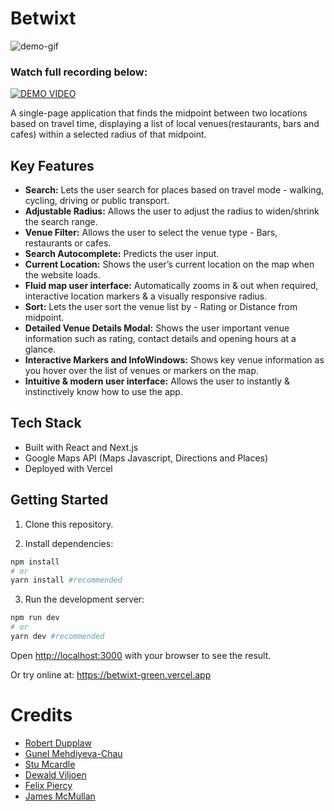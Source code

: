 # Betwixt

<img src="public/demo.gif" alt="demo-gif">

### Watch full recording below:

[![DEMO VIDEO](https://img.youtube.com/vi/lxNTDkRQrRQ/hqdefault.jpg)](https://www.youtube.com/watch?v=lxNTDkRQrRQ)

A single-page application that finds the midpoint between two locations based on travel time, displaying a list of local venues(restaurants, bars and cafes) within a selected radius of that midpoint.

## Key Features

- **Search:** Lets the user search for places based on travel mode - walking, cycling, driving or public transport.
- **Adjustable Radius:** Allows the user to adjust the radius to widen/shrink the search range.
- **Venue Filter:** Allows the user to select the venue type - Bars, restaurants or cafes.
- **Search Autocomplete:** Predicts the user input.
- **Current Location:** Shows the user’s current location on the map when the website loads.
- **Fluid map user interface:** Automatically zooms in & out when required, interactive location markers & a visually responsive radius.
- **Sort:** Lets the user sort the venue list by - Rating or Distance from midpoint.
- **Detailed Venue Details Modal:** Shows the user important venue information such as rating, contact details and opening hours at a glance.
- **Interactive Markers and InfoWindows:** Shows key venue information as you hover over the list of venues or markers on the map.
- **Intuitive & modern user interface:** Allows the user to instantly & instinctively know how to use the app.

## Tech Stack

- Built with React and Next.js
- Google Maps API (Maps Javascript, Directions and Places)
- Deployed with Vercel

## Getting Started

1. Clone this repository.

2. Install dependencies:

```zsh
npm install
# or
yarn install #recommended
```

3. Run the development server:

```zsh
npm run dev
# or
yarn dev #recommended
```

Open [http://localhost:3000](http://localhost:3000) with your browser to see the result.

Or try online at: https://betwixt-green.vercel.app

# Credits

- [Robert Dupplaw](https://github.com/rdupplaw)
- [Gunel Mehdiyeva-Chau](https://github.com/GunelMC)
- [Stu Mcardle](https://github.com/StuMcardle)
- [Dewald Viljoen](https://github.com/Dev-ops-true)
- [Felix Piercy](https://github.com/fel1xp)
- [James McMullan](https://github.com/JamesMcMull)
